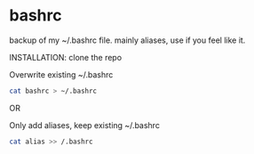 # bashrc
backup of my ~/.bashrc file. mainly aliases,
use if you feel like it.

INSTALLATION:
clone the repo

Overwrite existing ~/.bashrc
```sh
cat bashrc > ~/.bashrc
```

OR

Only add aliases, keep existing ~/.bashrc
```sh
cat alias >> /.bashrc
```

